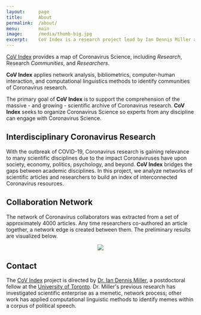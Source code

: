 ```yaml
---
layout:     page
title:      About
permalink:  /about/
menu:       main
image:      /media/thumb-big.jpg
excerpt:    CoV Index is a research project lead by Ian Dennis Miller at the University of Toronto
---
```


[CoV Index](http://covindex.com) provides a map of Coronavirus Science, including *Research*, Research *Communities*, and *Researchers*.

**CoV Index** applies network analysis, bibliometrics, computer-human interaction, and computational linguistics methods to identify communities of Coronavirus research.

The primary goal of **CoV Index** is to support the comprehension of the massive - and growing - scientific archive of Coronavirus research.
**CoV Index** seeks to organize Coronavirus Science so experts from any discipline can engage with Coronavirus Science.

## Interdisciplinary Coronavirus Research

With the outbreak of COVID-19, Coronavirus research is gaining relevance to many scientific disciplines due to the impact Coronaviruses have upon society, economy, politics, psychology, and beyond.
**CoV Index** bridges the gaps between academic disciplines.
In this project, we analyze networks of scientific articles and researchers to build an index of interconnected Coronavirus resources.

## Collaboration Network

The network of Coronavirus collaborators was extracted from a set of approximately 4000 articles.
Any time researchers co-authored an article together, a network edge is created between them.
The preliminary results are visualized below.

<p align="center">
    <img src="/covid-web/media/net/coronavirus-collaboration-network.jpg">
</p>

## Contact

The [CoV Index](http://covindex.com) project is directed by [Dr. Ian Dennis Miller](https://twitter.com/iandennismiller), a postdoctoral fellow at the [University of Toronto](http://imiller.utsc.utoronto.ca).
Dr. Miller's previous research has investigated scientific enterprise as a memetic, network process; other work has applied computational linguistic methods to identify memes within a corpus of political speech.
